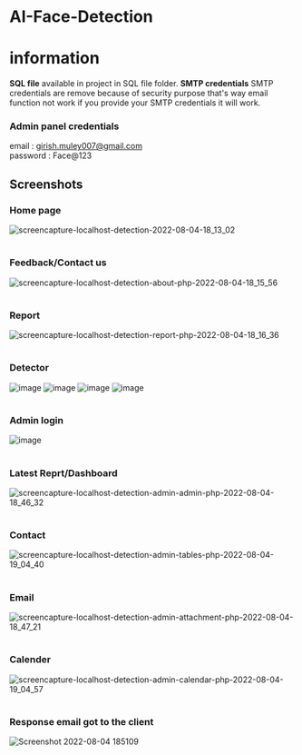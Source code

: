 # AI-Face-Detection

# information
<b>SQL file</b> available in project in SQL file folder.
<b>SMTP credentials</b> SMTP credentials are remove because of security purpose that's way email function not work if you provide your SMTP credentials it will work. 

### Admin panel credentials
email : girish.muley007@gmail.com <br>
password : Face@123

## Screenshots

### Home page

![screencapture-localhost-detection-2022-08-04-18_13_02](https://user-images.githubusercontent.com/77239125/182857929-de14e0b1-4dca-452a-bdc2-ee9b35865b05.png)

#

### Feedback/Contact us

![screencapture-localhost-detection-about-php-2022-08-04-18_15_56](https://user-images.githubusercontent.com/77239125/182858344-61b8511f-e2f9-4095-ba04-12c1e4c66c13.png)

#

### Report

![screencapture-localhost-detection-report-php-2022-08-04-18_16_36](https://user-images.githubusercontent.com/77239125/182858781-fdacb83f-1060-471d-b221-9375c8331f95.png)

#

### Detector

![image](https://user-images.githubusercontent.com/77239125/182859317-3fa5ba3f-3ccf-49d6-8a91-47a5b72b5450.png)
![image](https://user-images.githubusercontent.com/77239125/182859368-970b13c4-b31c-4e02-ab8c-8570808d2d8c.png)
![image](https://user-images.githubusercontent.com/77239125/182859399-a302b170-bf46-4363-8e97-24fdfa04d702.png)
![image](https://user-images.githubusercontent.com/77239125/182859477-9b83b05c-7ba5-4392-9d9a-da2f57301e97.png)

#

### Admin login

![image](https://user-images.githubusercontent.com/77239125/182859861-cff48109-dcd6-459f-a538-ef09152e7f9e.png)

#

### Latest Reprt/Dashboard

![screencapture-localhost-detection-admin-admin-php-2022-08-04-18_46_32](https://user-images.githubusercontent.com/77239125/182860605-d74bd3d5-fdfc-4da9-9757-4d46d4bb6688.png)

#

### Contact

![screencapture-localhost-detection-admin-tables-php-2022-08-04-19_04_40](https://user-images.githubusercontent.com/77239125/182860729-6e10c946-d412-4c06-aad5-d722a3fecab9.png)

#

### Email

![screencapture-localhost-detection-admin-attachment-php-2022-08-04-18_47_21](https://user-images.githubusercontent.com/77239125/182860809-47f8a7fb-08e2-4488-89f2-7e4855f4fdd2.png)

#

### Calender

![screencapture-localhost-detection-admin-calendar-php-2022-08-04-19_04_57](https://user-images.githubusercontent.com/77239125/182861015-c3d8205d-9db7-4610-8243-913b39d8bf99.png)

#

### Response email got to the client
![Screenshot 2022-08-04 185109](https://user-images.githubusercontent.com/77239125/182867029-ac22fd2b-bb1e-4274-a919-d010e8a83cb8.png)


